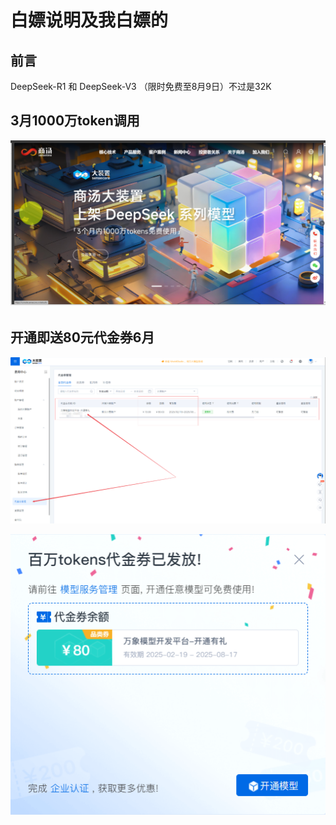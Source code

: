 # 白嫖说明及我白嫖的

## 前言
DeepSeek-R1	和 DeepSeek-V3  （限时免费至8月9日）不过是32K


## 3月1000万token调用

![3月1000万token调用](../assets/images/商汤1.png)

## 开通即送80元代金券6月

![商汤大装置](../assets/images/商汤2.png)

![80元代金券](../assets/images/商汤80元代金券.png)
